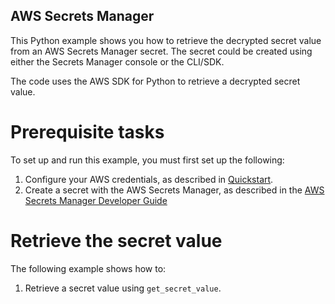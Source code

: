 ## AWS Secrets Manager

This Python example shows you how to retrieve the decrypted secret value from an AWS Secrets Manager secret. The secret could be created using either the Secrets Manager console or the CLI/SDK.

The code uses the AWS SDK for Python to retrieve a decrypted secret value.

# Prerequisite tasks

To set up and run this example, you must first set up the following:

1. Configure your AWS credentials, as described in [Quickstart](https://boto3.amazonaws.com/v1/documentation/api/latest/guide/quickstart.html).
2. Create a secret with the AWS Secrets Manager, as described in the [AWS Secrets Manager Developer Guide](https://docs.aws.amazon.com/secretsmanager/latest/userguide/manage_create-basic-secret.html)

# Retrieve the secret value

The following example shows how to:

1. Retrieve a secret value using `get_secret_value`.
